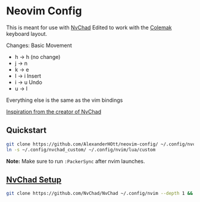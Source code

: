 # Neovim Config

This is meant for use with [NvChad](https://github.com/nvchad/nvchad)
Edited to work with the [Colemak](https://colemak.com/) keyboard layout.

Changes:
Basic Movement
- h -> h (no change)
- j -> n
- k -> e
- l -> i
Insert
- i -> u
Undo
- u -> l

Everything else is the same as the vim bindings

[Inspiration from the creator of NvChad](https://github.com/siduck/dotfiles/tree/master/nvchad/custom)

## Quickstart

```bash
git clone https://github.com/AlexanderHOtt/neovim-config/ ~/.config/nvchad_custom
ln -s ~/.config/nvchad_custom/ ~/.config/nvim/lua/custom
```

**Note:** Make sure to run `:PackerSync` after nvim launches.

## [NvChad Setup](https://nvchad.github.io/quickstart/install)

```bash
git clone https://github.com/NvChad/NvChad ~/.config/nvim --depth 1 && nvim
```

